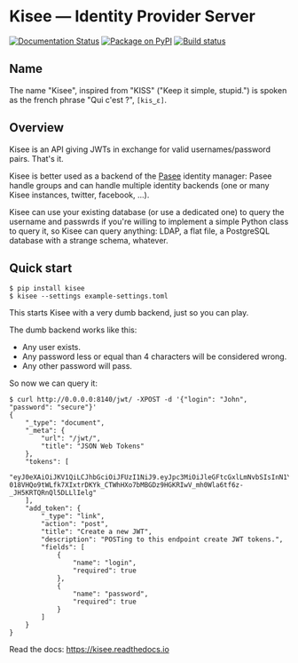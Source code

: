 # Kisee — Identity Provider Server

[![Documentation Status](https://readthedocs.org/projects/kisee/badge/?version=latest)](https://kisee.readthedocs.io/en/latest/?badge=latest)
[![Package on PyPI](https://img.shields.io/pypi/v/kisee.svg)](https://pypi.org/project/kisee/)
[![Build status](https://travis-ci.org/meltygroup/kisee.svg?branch=master)](https://travis-ci.org/meltygroup/kisee)


## Name

The name "Kisee", inspired from "KISS" ("Keep it simple, stupid.") is
spoken as the french phrase "Qui c'est ?", `[kis‿ɛ]`.


## Overview

Kisee is an API giving JWTs in exchange for valid usernames/password
pairs. That's it.

Kisee is better used as a backend of the
[Pasee](https://github.com/meltygroup/pasee/) identity manager: Pasee
handle groups and can handle multiple identity backends (one or many
Kisee instances, twitter, facebook, ...).

Kisee can use your existing database (or use a dedicated one) to query
the username and passwrds if you're willing to implement a simple
Python class to query it, so Kisee can query anything: LDAP, a flat
file, a PostgreSQL database with a strange schema, whatever.


## Quick start

```
$ pip install kisee
$ kisee --settings example-settings.toml
```

This starts Kisee with a very dumb backend, just so you can play.

The dumb backend works like this:
 - Any user exists.
 - Any password less or equal than 4 characters will be considered wrong.
 - Any other password will pass.

So now we can query it:

```
$ curl http://0.0.0.0:8140/jwt/ -XPOST -d '{"login": "John", "password": "secure"}'
{
    "_type": "document",
    "_meta": {
        "url": "/jwt/",
        "title": "JSON Web Tokens"
    },
    "tokens": [
        "eyJ0eXAiOiJKV1QiLCJhbGciOiJFUzI1NiJ9.eyJpc3MiOiJleGFtcGxlLmNvbSIsInN1YiI6IkpvaG4iLCJleHAiOjE1NTMyNzQyNjEsImp0aSI6IjlXb0piV1g2OGpmQVo5N1dNRWRjNDQifQ.iYAgA-018VHQo9tWLfk7XIxtrDKYk_CTWhHXo7bMBGDz9HGKRIwV_mh0Wla6tf6z-_JH5KRTQRnQl5DLLlIelg"
    ],
    "add_token": {
        "_type": "link",
        "action": "post",
        "title": "Create a new JWT",
        "description": "POSTing to this endpoint create JWT tokens.",
        "fields": [
            {
                "name": "login",
                "required": true
            },
            {
                "name": "password",
                "required": true
            }
        ]
    }
}
```

Read the docs: https://kisee.readthedocs.io
